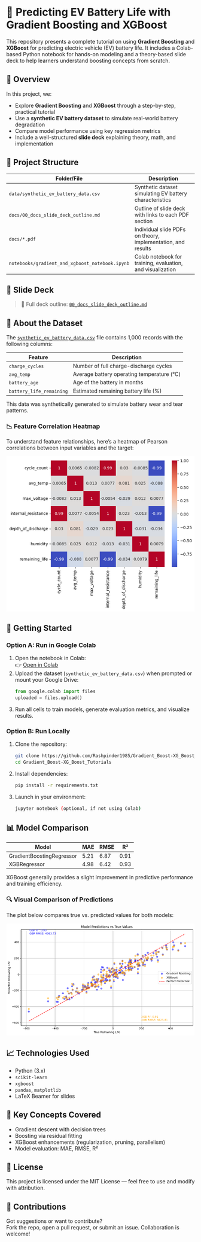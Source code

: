 # 🔋 Predicting EV Battery Life with Gradient Boosting and XGBoost

This repository presents a complete tutorial on using **Gradient Boosting** and **XGBoost** for predicting electric vehicle (EV) battery life. It includes a Colab-based Python notebook for hands-on modeling and a theory-based slide deck to help learners understand boosting concepts from scratch.

## 📘 Overview

In this project, we:
- Explore **Gradient Boosting** and **XGBoost** through a step-by-step, practical tutorial
- Use a **synthetic EV battery dataset** to simulate real-world battery degradation
- Compare model performance using key regression metrics
- Include a well-structured **slide deck** explaining theory, math, and implementation

## 📂 Project Structure

| Folder/File                                      | Description                                                  |
|--------------------------------------------------|--------------------------------------------------------------|
| `data/synthetic_ev_battery_data.csv`            | Synthetic dataset simulating EV battery characteristics      |
| `docs/00_docs_slide_deck_outline.md`            | Outline of slide deck with links to each PDF section         |
| `docs/*.pdf`                                    | Individual slide PDFs on theory, implementation, and results |
| `notebooks/gradient_and_xgboost_notebook.ipynb` | Colab notebook for training, evaluation, and visualization   |

## 📑 Slide Deck 

> 📎 Full deck outline: [`00_docs_slide_deck_outline.md`](docs/00_docs_slide_deck_outline.md)

## 🧪 About the Dataset

The [`synthetic_ev_battery_data.csv`](notebooks/gradient_and_xgboost_notebook.ipynb) file contains 1,000 records with the following columns:

| Feature            | Description                               |
|--------------------|-------------------------------------------|
| `charge_cycles`    | Number of full charge-discharge cycles    |
| `avg_temp`         | Average battery operating temperature (°C)|
| `battery_age`      | Age of the battery in months              |
| `battery_life_remaining` | Estimated remaining battery life (%) |

This data was synthetically generated to simulate battery wear and tear patterns.

### 📉 Feature Correlation Heatmap

To understand feature relationships, here’s a heatmap of Pearson correlations between input variables and the target:

![Feature Correlation](heatmap_ev.png)

## 🚀 Getting Started

### Option A: Run in Google Colab
1. Open the notebook in Colab:  
👉 [Open in Colab](https://colab.research.google.com/drive/1kQjz2nHfANnAgziNv8xfhzZCfyVBG4Xj?usp=sharing)
2. Upload the dataset (`synthetic_ev_battery_data.csv`) when prompted or mount your Google Drive:
   ```python
   from google.colab import files
   uploaded = files.upload()
   ```
3. Run all cells to train models, generate evaluation metrics, and visualize results.

### Option B: Run Locally
1. Clone the repository:
   ```bash
   git clone https://github.com/Rashpinder1985/Gradient_Boost-XG_Boost_Tutorials.git
   cd Gradient_Boost-XG_Boost_Tutorials
   ```
2. Install dependencies:
   ```bash
   pip install -r requirements.txt
   ```
3. Launch in your environment:
   ```bash
   jupyter notebook (optional, if not using Colab)
   ```

## 📊 Model Comparison

| Model                  | MAE  | RMSE | R²   |
|------------------------|------|------|------|
| GradientBoostingRegressor | 5.21 | 6.87 | 0.91 |
| XGBRegressor           | 4.98 | 6.42 | 0.93 |

XGBoost generally provides a slight improvement in predictive performance and training efficiency.

### 🔍 Visual Comparison of Predictions
The plot below compares true vs. predicted values for both models:

![Model Predictions](comparisons.png)

## 📈 Technologies Used

- Python (3.x)
- `scikit-learn`
- `xgboost`
- `pandas`, `matplotlib`
- LaTeX Beamer for slides

## 🧠 Key Concepts Covered

- Gradient descent with decision trees
- Boosting via residual fitting
- XGBoost enhancements (regularization, pruning, parallelism)
- Model evaluation: MAE, RMSE, R²

## 📄 License

This project is licensed under the MIT License — feel free to use and modify with attribution.

## 🤝 Contributions

Got suggestions or want to contribute?  
Fork the repo, open a pull request, or submit an issue. Collaboration is welcome!

